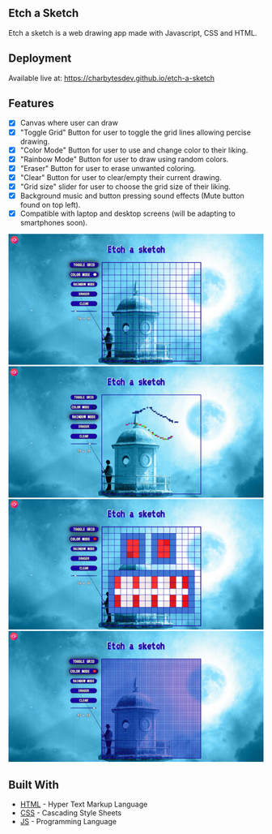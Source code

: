 ## Etch a Sketch

Etch a sketch is a web drawing app made with Javascript, CSS and HTML.

## Deployment

Available live at: https://charbytesdev.github.io/etch-a-sketch

## Features

- [x] Canvas where user can draw
- [x] "Toggle Grid" Button for user to toggle the grid lines allowing percise drawing.
- [x] "Color Mode" Button for user to use and change color to their liking.
- [x] "Rainbow Mode" Button for user to draw using random colors.
- [x] "Eraser" Button for user to erase unwanted coloring.
- [x] "Clear" Button for user to clear/empty their current drawing.
- [x] "Grid size" slider for user to choose the grid size of their liking.
- [x] Background music and button pressing sound effects (Mute button found on top left).
- [x] Compatible with laptop and desktop screens (will be adapting to smartphones soon).

<div align="center">
 <img src="./img/preview_screenshot_01.png" alt="Preview Screenshot 1" width="800">
<img src="./img/preview_screenshot_02.png" alt="Preview Screenshot 2" width="800">
 <img src="./img/preview_screenshot_03.png" alt="Preview Screenshot 3" width="800">
 <img src="./img/preview_screenshot_04.png" alt="Preview Screenshot 4" width="800">

</div>

## Built With

- [HTML](https://developer.mozilla.org/en-US/docs/Web/HTML) - Hyper Text Markup Language
- [CSS](https://developer.mozilla.org/en-US/docs/Web/CSS) - Cascading Style Sheets
- [JS](https://developer.mozilla.org/en-US/docs/Web/JavaScript) - Programming Language
